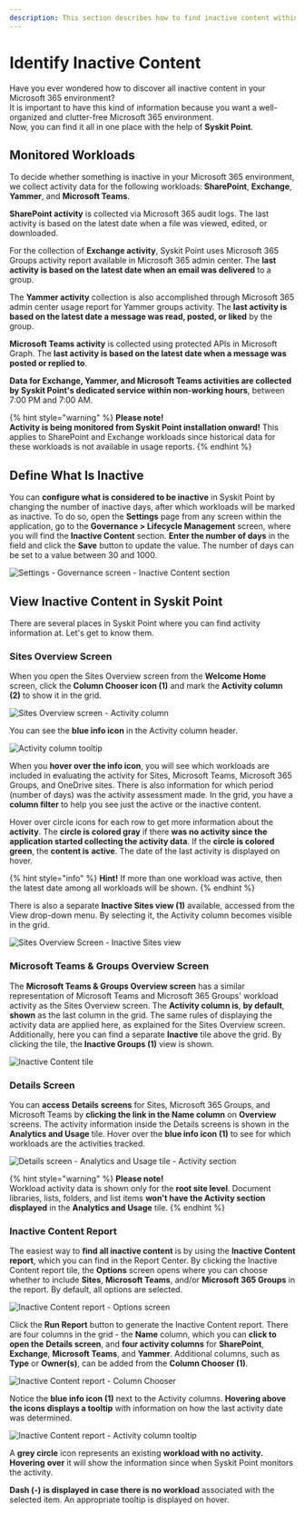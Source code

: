 ```yaml
---
description: This section describes how to find inactive content within Syskit Point.
---
```


# Identify Inactive Content

Have you ever wondered how to discover all inactive content in your Microsoft 365 environment?  
It is important to have this kind of information because you want a well-organized and clutter-free Microsoft 365 environment.  
Now, you can find it all in one place with the help of **Syskit Point**.

## Monitored Workloads

To decide whether something is inactive in your Microsoft 365 environment, we collect activity data for the following workloads: **SharePoint**, **Exchange**, **Yammer**, and **Microsoft Teams**.

**SharePoint activity** is collected via Microsoft 365 audit logs. The last activity is based on the latest date when a file was viewed, edited, or downloaded.

For the collection of **Exchange activity**, Syskit Point uses Microsoft 365 Groups activity report available in Microsoft 365 admin center. The **last activity is based on the latest date when an email was delivered** to a group.

The **Yammer activity** collection is also accomplished through Microsoft 365 admin center usage report for Yammer groups activity. The **last activity is based on the latest date a message was read, posted, or liked** by the group.

**Microsoft Teams activity** is collected using protected APIs in Microsoft Graph. The **last activity is based on the latest date when a message was posted or replied to**.

**Data for Exchange, Yammer, and Microsoft Teams activities are collected by Syskit Point's dedicated service within non-working hours**, between 7:00 PM and 7:00 AM.

{% hint style="warning" %}
**Please note!  
Activity is being monitored from Syskit Point installation onward!** This applies to SharePoint and Exchange workloads since historical data for these workloads is not available in usage reports.
{% endhint %}

## Define What Is Inactive

You can **configure what is considered to be inactive** in Syskit Point by changing the number of inactive days, after which workloads will be marked as inactive. To do so, open the **Settings** page from any screen within the application, go to the **Governance &gt; Lifecycle Management** screen, where you will find the **Inactive Content** section. **Enter the number of days** in the field and click the **Save** button to update the value. The number of days can be set to a value between 30 and 1000.

![Settings - Governance screen - Inactive Content section](../../.gitbook/assets/inactive-content_settings-inactive-content.png)

## View Inactive Content in Syskit Point

There are several places in Syskit Point where you can find activity information at. Let's get to know them.

### Sites Overview Screen

When you open the Sites Overview screen from the **Welcome Home** screen, click the **Column Chooser icon \(1\)** and mark the **Activity column \(2\)** to show it in the grid.

![Sites Overview screen - Activity column](../../.gitbook/assets/inactive-content_sites-overview-activity-column.png)

You can see the **blue info icon** in the Activity column header.

![Activity column tooltip](../../.gitbook/assets/inactive-content_activity-column-tooltip.png)

When you **hover over the info icon**, you will see which workloads are included in evaluating the activity for Sites, Microsoft Teams, Microsoft 365 Groups, and OneDrive sites. There is also information for which period \(number of days\) was the activity assessment made. In the grid, you have a **column filter** to help you see just the active or the inactive content.

Hover over circle icons for each row to get more information about the **activity**. The **circle is colored gray** if there **was no activity since the application started collecting the activity data**. If the **circle is colored** **green**, the **content is** **active**. The date of the last activity is displayed on hover.

{% hint style="info" %}
**Hint!** If more than one workload was active, then the latest date among all workloads will be shown.
{% endhint %}

There is also a separate **Inactive Sites view \(1\)** available, accessed from the View drop-down menu. By selecting it, the Activity column becomes visible in the grid.

![Sites Overview Screen - Inactive Sites view](../../.gitbook/assets/inactive-content_inactive-sites-view.png)

### Microsoft Teams & Groups Overview Screen

The **Microsoft Teams & Groups Overview screen** has a similar representation of Microsoft Teams and Microsoft 365 Groups' workload activity as the Sites Overview screen. The **Activity column is**, **by default**, **shown** as the last column in the grid. The same rules of displaying the activity data are applied here, as explained for the Sites Overview screen. Additionally, here you can find a separate **Inactive** tile above the grid. By clicking the tile, the **Inactive Groups (1)** view is shown.

![Inactive Content tile](../../.gitbook/assets/inactive-content_inactive-content-tile.png)

### Details Screen

You can **access** **Details** **screens** for Sites, Microsoft 365 Groups, and Microsoft Teams by **clicking the link in the Name column** on **Overview** screens. The activity information inside the Details screens is shown in the **Analytics and Usage** tile. Hover over the **blue info icon (1)** to see for which workloads are the activities tracked.

![Details screen - Analytics and Usage tile - Activity section](../../.gitbook/assets/inactive-content_analytics-and-usage-tile-activity-section.png)

{% hint style="warning" %}
**Please note!**  
Workload activity data is shown only for the **root site level**. Document libraries, lists, folders, and list items **won't have the Activity section displayed** in the **Analytics and Usage** tile.
{% endhint %}

### Inactive Content Report

The easiest way to **find all inactive content** is by using the **Inactive Content report**, which you can find in the Report Center. By clicking the Inactive Content report tile, the **Options** screen opens where you can choose whether to include **Sites**, **Microsoft Teams**, and/or **Microsoft 365 Groups** in the report. By default, all options are selected.

![Inactive Content report - Options screen](../../.gitbook/assets/inactive-content_inactive-content-report-options-screen.png)

Click the **Run Report** button to generate the Inactive Content report. There are four columns in the grid - the **Name** column, which you can **click to open the** **Details screen**, and **four activity columns** for **SharePoint**, **Exchange**, **Microsoft Teams**, and **Yammer**. Additional columns, such as **Type** or **Owner\(s\)**, can be added from the **Column Chooser (1)**.

![Inactive Content report - Column Chooser](../../.gitbook/assets/inactive-content_inactive-content-report-column-chooser.png)

Notice the **blue info icon (1)** next to the Activity columns. **Hovering above the icons displays a tooltip** with information on how the last activity date was determined.

![Inactive Content report - Activity column tooltip](../../.gitbook/assets/inactive-content_inactive-content-report-activity-tooltip.png)

A **grey circle** icon represents an existing **workload with no activity. Hovering** **over** it will show the information since when Syskit Point monitors the activity.

**Dash \(-\)** **is displayed in case there is** **no workload** associated with the selected item. An appropriate tooltip is displayed on hover.

